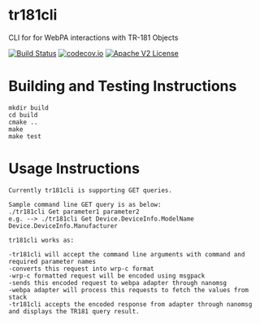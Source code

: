 # tr181cli

CLI for for WebPA interactions with TR-181 Objects

[![Build Status](https://travis-ci.org/Comcast/tr181cli.svg?branch=master)](https://travis-ci.org/Comcast/tr181cli)
[![codecov.io](http://codecov.io/github/Comcast/tr181cli/coverage.svg?branch=master)](http://codecov.io/github/Comcast/tr181cli?branch=master)
[![Apache V2 License](http://img.shields.io/badge/license-Apache%20V2-blue.svg)](https://github.com/Comcast/tr181cli/blob/master/LICENSE)

# Building and Testing Instructions

```
mkdir build
cd build
cmake ..
make
make test
```

# Usage Instructions

```
Currently tr181cli is supporting GET queries.

Sample command line GET query is as below:
./tr181cli Get parameter1 parameter2
e.g. --> ./tr181cli Get Device.DeviceInfo.ModelName Device.DeviceInfo.Manufacturer

tr181cli works as:

-tr181cli will accept the command line arguments with command and required parameter names
-converts this request into wrp-c format 
-wrp-c formatted request will be encoded using msgpack
-sends this encoded request to webpa adapter through nanomsg
-webpa adapter will process this requests to fetch the values from stack
-tr181cli accepts the encoded response from adapter through nanomsg and displays the TR181 query result.
```

